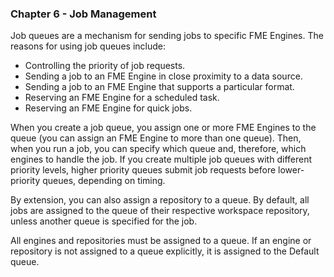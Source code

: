 ### Chapter 6 - Job Management

Job queues are a mechanism for sending jobs to specific FME Engines. The reasons for using job queues include:

- Controlling the priority of job requests.
- Sending a job to an FME Engine in close proximity to a data source.
- Sending a job to an FME Engine that supports a particular format.
- Reserving an FME Engine for a scheduled task.
- Reserving an FME Engine for quick jobs.

When you create a job queue, you assign one or more FME Engines to the queue (you can assign an FME Engine to more than one queue). Then, when you run a job, you can specify which queue and, therefore, which engines to handle the job. If you create multiple job queues with different priority levels, higher priority queues submit job requests before lower-priority queues, depending on timing.

By extension, you can also assign a repository to a queue. By default, all jobs are assigned to the queue of their respective workspace repository, unless another queue is specified for the job.

All engines and repositories must be assigned to a queue. If an engine or repository is not assigned to a queue explicitly, it is assigned to the Default queue.
